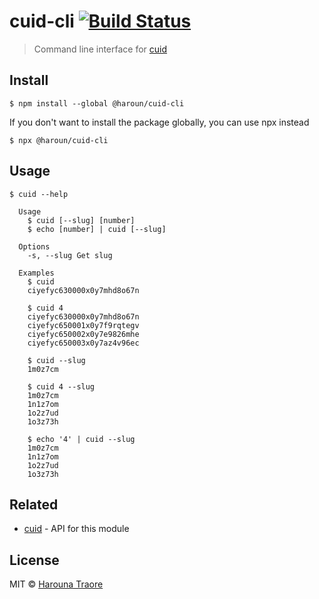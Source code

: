 # cuid-cli [![Build Status](https://travis-ci.org/haroun/cuid-cli.svg?branch=master)](https://travis-ci.org/haroun/cuid-cli)

> Command line interface for [cuid](https://github.com/ericelliott/cuid)


## Install

```
$ npm install --global @haroun/cuid-cli
```

If you don't want to install the package globally, you can use npx instead

```
$ npx @haroun/cuid-cli
```


## Usage

```
$ cuid --help

  Usage
    $ cuid [--slug] [number]
    $ echo [number] | cuid [--slug]

  Options
    -s, --slug Get slug

  Examples
    $ cuid
    ciyefyc630000x0y7mhd8o67n

    $ cuid 4
    ciyefyc630000x0y7mhd8o67n
    ciyefyc650001x0y7f9rqtegv
    ciyefyc650002x0y7e9826mhe
    ciyefyc650003x0y7az4v96ec

    $ cuid --slug
    1m0z7cm

    $ cuid 4 --slug
    1m0z7cm
    1n1z7om
    1o2z7ud
    1o3z73h

    $ echo '4' | cuid --slug
    1m0z7cm
    1n1z7om
    1o2z7ud
    1o3z73h
```


## Related

*   [cuid](https://github.com/ericelliott/cuid) - API for this module


## License

MIT © [Harouna Traore](https://github.com/haroun)
